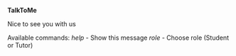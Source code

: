 **TalkToMe** 

Nice to see you with us

Available commands:
*help* - Show this message
*role* - Choose role (Student or Tutor)
